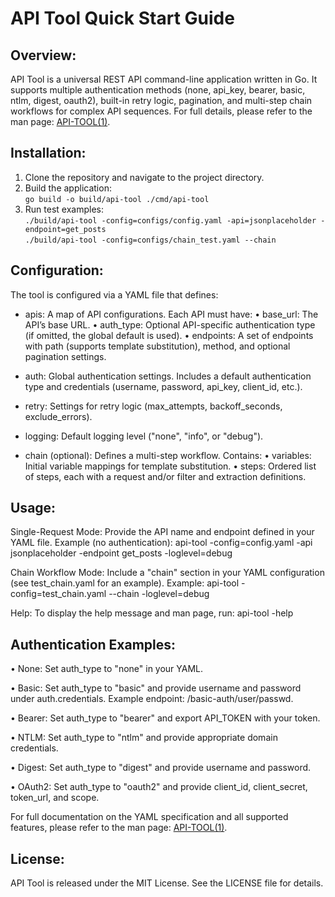 # API Tool Quick Start Guide

## Overview:
  API Tool is a universal REST API command-line application written in Go.
  It supports multiple authentication methods (none, api_key, bearer, basic, ntlm, digest, oauth2),
  built-in retry logic, pagination, and multi-step chain workflows for complex API sequences.
  For full details, please refer to the man page: [API-TOOL(1)](docs/api-tool.1.man).

## Installation:
  1. Clone the repository and navigate to the project directory.
  2. Build the application:  
     `go build -o build/api-tool ./cmd/api-tool`
  3. Run test examples:  
     `./build/api-tool -config=configs/config.yaml -api=jsonplaceholder -endpoint=get_posts`  
     `./build/api-tool -config=configs/chain_test.yaml --chain`   

## Configuration:
  The tool is configured via a YAML file that defines:

  - apis: A map of API configurations.
      Each API must have:
        • base_url: The API’s base URL.
        • auth_type: Optional API-specific authentication type (if omitted, the global default is used).
        • endpoints: A set of endpoints with path (supports template substitution),
                     method, and optional pagination settings.

  - auth: Global authentication settings.
      Includes a default authentication type and credentials 
      (username, password, api_key, client_id, etc.).

  - retry: Settings for retry logic (max_attempts, backoff_seconds, exclude_errors).

  - logging: Default logging level ("none", "info", or "debug").

  - chain (optional): Defines a multi-step workflow.
      Contains:
        • variables: Initial variable mappings for template substitution.
        • steps: Ordered list of steps, each with a request and/or filter and extraction definitions.

## Usage:

  Single-Request Mode:
    Provide the API name and endpoint defined in your YAML file.
    Example (no authentication):
      api-tool -config=config.yaml -api jsonplaceholder -endpoint get_posts -loglevel=debug

  Chain Workflow Mode:
    Include a "chain" section in your YAML configuration (see test_chain.yaml for an example).
    Example:
      api-tool -config=test_chain.yaml --chain -loglevel=debug

  Help:
    To display the help message and man page, run:
      api-tool -help

## Authentication Examples:
  • None:
      Set auth_type to "none" in your YAML.

  • Basic:
      Set auth_type to "basic" and provide username and password under auth.credentials.
      Example endpoint: /basic-auth/user/passwd.

  • Bearer:
      Set auth_type to "bearer" and export API_TOKEN with your token.

  • NTLM:
      Set auth_type to "ntlm" and provide appropriate domain credentials.

  • Digest:
      Set auth_type to "digest" and provide username and password.

  • OAuth2:
      Set auth_type to "oauth2" and provide client_id, client_secret, token_url, and scope.

For full documentation on the YAML specification and all supported features, please refer to the man page: [API-TOOL(1)](docs/api-tool.1.man).

## License:
  API Tool is released under the MIT License. See the LICENSE file for details.
